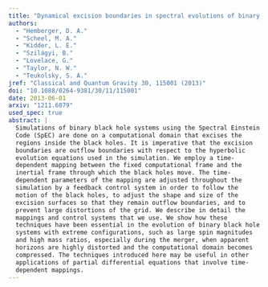 ```yaml
---
title: "Dynamical excision boundaries in spectral evolutions of binary black hole spacetimes"
authors:
  - "Hemberger, D. A."
  - "Scheel, M. A."
  - "Kidder, L. E."
  - "Szilágyi, B."
  - "Lovelace, G."
  - "Taylor, N. W."
  - "Teukolsky, S. A."
jref: "Classical and Quantum Gravity 30, 115001 (2013)"
doi: "10.1088/0264-9381/30/11/115001"
date: 2013-06-01
arxiv: "1211.6079"
used_spec: true
abstract: |
  Simulations of binary black hole systems using the Spectral Einstein
  Code (SpEC) are done on a computational domain that excises the
  regions inside the black holes. It is imperative that the excision
  boundaries are outflow boundaries with respect to the hyperbolic
  evolution equations used in the simulation. We employ a time-
  dependent mapping between the fixed computational frame and the
  inertial frame through which the black holes move. The time-
  dependent parameters of the mapping are adjusted throughout the
  simulation by a feedback control system in order to follow the
  motion of the black holes, to adjust the shape and size of the
  excision surfaces so that they remain outflow boundaries, and to
  prevent large distortions of the grid. We describe in detail the
  mappings and control systems that we use. We show how these
  techniques have been essential in the evolution of binary black hole
  systems with extreme configurations, such as large spin magnitudes
  and high mass ratios, especially during the merger, when apparent
  horizons are highly distorted and the computational domain becomes
  compressed. The techniques introduced here may be useful in other
  applications of partial differential equations that involve time-
  dependent mappings.
---
```

